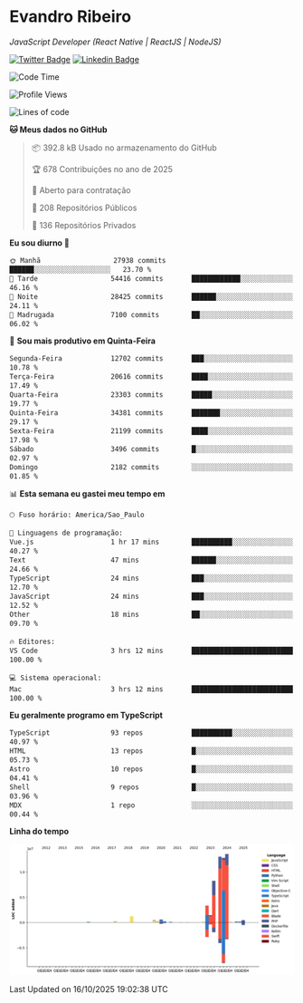 # Evandro **Ribeiro**

*JavaScript Developer (React Native | ReactJS | NodeJS)*

[![Twitter Badge](https://img.shields.io/badge/-@ribeiroevandro-201B2D?style=flat-square&labelColor=201B2D&logo=twitter&logoColor=white&link=https://twitter.com/ribeiroevandro)](https://twitter.com/ribeiroevandro) 
[![Linkedin Badge](https://img.shields.io/badge/-Evandro%20Ribeiro-201B2D?style=flat-square&logo=Linkedin&logoColor=white&link=https://www.linkedin.com/in/ribeiroevandro)](https://www.linkedin.com/in/ribeiroevandro) 


<!--START_SECTION:waka-->
![Code Time](http://img.shields.io/badge/Code%20Time-4%2C673%20hrs%2050%20mins-blue)

![Profile Views](http://img.shields.io/badge/Visualizac%C3%B5es%20do%20perfil-0-blue)

![Lines of code](https://img.shields.io/badge/Desde%20o%20Hello%20World%20eu%20escrevi-56.6%20million%20linhas%20de%20c%C3%B3digo-blue)

**🐱 Meus dados no GitHub** 

> 📦 392.8 kB Usado no armazenamento do GitHub 
 > 
> 🏆 678 Contribuições no ano de 2025
 > 
> 💼 Aberto para contratação
 > 
> 📜 208 Repositórios Públicos 
 > 
> 🔑 136 Repositórios Privados 
 > 
**Eu sou diurno 🐤** 

```text
🌞 Manhã                  27938 commits       ██████░░░░░░░░░░░░░░░░░░░   23.70 % 
🌆 Tarde                  54416 commits       ████████████░░░░░░░░░░░░░   46.16 % 
🌃 Noite                  28425 commits       ██████░░░░░░░░░░░░░░░░░░░   24.11 % 
🌙 Madrugada              7100 commits        ██░░░░░░░░░░░░░░░░░░░░░░░   06.02 % 
```
📅 **Sou mais produtivo em Quinta-Feira** 

```text
Segunda-Feira            12702 commits       ███░░░░░░░░░░░░░░░░░░░░░░   10.78 % 
Terça-Feira              20616 commits       ████░░░░░░░░░░░░░░░░░░░░░   17.49 % 
Quarta-Feira             23303 commits       █████░░░░░░░░░░░░░░░░░░░░   19.77 % 
Quinta-Feira             34381 commits       ███████░░░░░░░░░░░░░░░░░░   29.17 % 
Sexta-Feira              21199 commits       ████░░░░░░░░░░░░░░░░░░░░░   17.98 % 
Sábado                   3496 commits        █░░░░░░░░░░░░░░░░░░░░░░░░   02.97 % 
Domingo                  2182 commits        ░░░░░░░░░░░░░░░░░░░░░░░░░   01.85 % 
```


📊 **Esta semana eu gastei meu tempo em** 

```text
🕑︎ Fuso horário: America/Sao_Paulo

💬 Linguagens de programação: 
Vue.js                   1 hr 17 mins        ██████████░░░░░░░░░░░░░░░   40.27 % 
Text                     47 mins             ██████░░░░░░░░░░░░░░░░░░░   24.66 % 
TypeScript               24 mins             ███░░░░░░░░░░░░░░░░░░░░░░   12.70 % 
JavaScript               24 mins             ███░░░░░░░░░░░░░░░░░░░░░░   12.52 % 
Other                    18 mins             ██░░░░░░░░░░░░░░░░░░░░░░░   09.70 % 

🔥 Editores: 
VS Code                  3 hrs 12 mins       █████████████████████████   100.00 % 

💻 Sistema operacional: 
Mac                      3 hrs 12 mins       █████████████████████████   100.00 % 
```

**Eu geralmente programo em TypeScript** 

```text
TypeScript               93 repos            ██████████░░░░░░░░░░░░░░░   40.97 % 
HTML                     13 repos            █░░░░░░░░░░░░░░░░░░░░░░░░   05.73 % 
Astro                    10 repos            █░░░░░░░░░░░░░░░░░░░░░░░░   04.41 % 
Shell                    9 repos             █░░░░░░░░░░░░░░░░░░░░░░░░   03.96 % 
MDX                      1 repo              ░░░░░░░░░░░░░░░░░░░░░░░░░   00.44 % 
```



**Linha do tempo**

![Lines of Code chart](https://raw.githubusercontent.com/ribeiroevandro/ribeiroevandro/main/assets/bar_graph.png)


 Last Updated on 16/10/2025 19:02:38 UTC
<!--END_SECTION:waka-->
